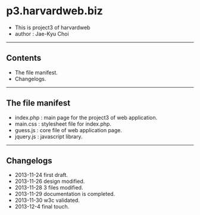 p3.harvardweb.biz
=================

* This is project3 of harvardweb
* author : Jae-Kyu Choi

******************************************************************

Contents
--------
* The file manifest.
* Changelogs.

******************************************************************

The file manifest
-----------------
* index.php : main page for the project3 of web application.
* main.css : stylesheet file for index.php.
* guess.js : core file of web application page.
* jquery.js : javascript library.


******************************************************************

Changelogs
----------
* 2013-11-24 first draft.
* 2013-11-26 design modified.
* 2013-11-28 3 files modified.
* 2013-11-29 documentation is completed.
* 2013-11-30 w3c validated.
* 2013-12-4  final touch.
